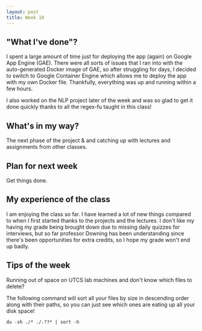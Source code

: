 ```yaml
---
layout: post
title: Week 10
---
```


"What I've done"? 
---

I spent a large amount of time just for deploying the app (again) on Google App Engine (GAE). There were all sorts of issues that I ran into with the auto-generated Docker image of GAE, so after struggling for days, I decided to switch to Google Container Engine which allows me to deploy the app with my own Docker file. Thankfully, everything was up and running within a few hours.

I also worked on the NLP project later of the week and was so glad to get it done quickly thanks to all the regex-fu taught in this class!

What's in my way?
---

The next phase of the project & and catching up with lectures and assignments from other classes.

Plan for next week
---

Get things done.

My experience of the class
---

I am enjoying the class so far. I have learned a lot of new things compared to when I first started thanks to the projects and the lectures. I don't like my having my grade being brought down due to missing daily quizzes for interviews, but so far professor Downing has been understanding since there's been opportunities for extra credits, so I hope my grade won't end up badly.

Tips of the week 
---

Running out of space on UTCS lab machines and don't know which files to delete? 

The following command will sort all your files by size in descending order along with their paths, so you can just see which ones are eating up all your disk space!

```
du -sh ./* ./.??* | sort -h
```
